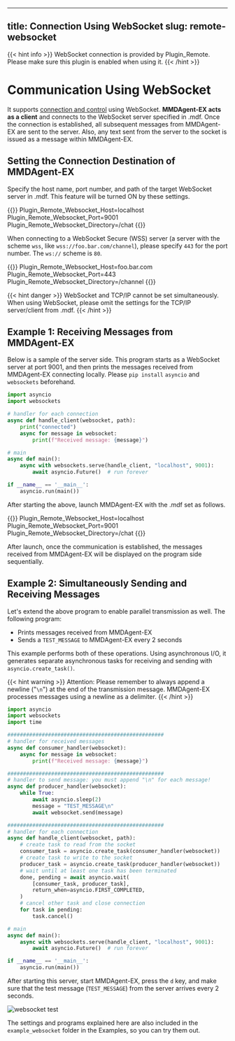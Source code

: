

---
title: Connection Using WebSocket
slug: remote-websocket
---
{{< hint info >}}
WebSocket connection is provided by Plugin_Remote. Please make sure this plugin is enabled when using it.
{{< /hint >}}

# Communication Using WebSocket

It supports [connection and control](../remote-control) using WebSocket. **MMDAgent-EX acts as a client** and connects to the WebSocket server specified in .mdf. Once the connection is established, all subsequent messages from MMDAgent-EX are sent to the server. Also, any text sent from the server to the socket is issued as a message within MMDAgent-EX.

## Setting the Connection Destination of MMDAgent-EX

Specify the host name, port number, and path of the target WebSocket server in .mdf. This feature will be turned ON by these settings.

{{<mdf>}}
Plugin_Remote_Websocket_Host=localhost
Plugin_Remote_Websocket_Port=9001
Plugin_Remote_Websocket_Directory=/chat
{{</mdf>}}

When connecting to a WebSocket Secure (WSS) server (a server with the scheme `wss`, like `wss://foo.bar.com/channel`), please specify `443` for the port number. The `ws://` scheme is `80`.

{{<mdf>}}
Plugin_Remote_Websocket_Host=foo.bar.com
Plugin_Remote_Websocket_Port=443
Plugin_Remote_Websocket_Directory=/channel
{{</mdf>}}

{{< hint danger >}}
WebSocket and TCP/IP cannot be set simultaneously. When using WebSocket, please omit the settings for the TCP/IP server/client from .mdf.
{{< /hint >}}

## Example 1: Receiving Messages from MMDAgent-EX

Below is a sample of the server side. This program starts as a WebSocket server at port 9001, and then prints the messages received from MMDAgent-EX connecting locally. Please `pip install` `asyncio` and `websockets` beforehand.

```python
import asyncio
import websockets

# handler for each connection
async def handle_client(websocket, path):
    print("connected")
    async for message in websocket:
        print(f"Received message: {message}")

# main
async def main():
    async with websockets.serve(handle_client, "localhost", 9001):
        await asyncio.Future()  # run forever

if __name__ == '__main__':
    asyncio.run(main())
```

After starting the above, launch MMDAgent-EX with the .mdf set as follows.

{{<mdf>}}
Plugin_Remote_Websocket_Host=localhost
Plugin_Remote_Websocket_Port=9001
Plugin_Remote_Websocket_Directory=/chat
{{</mdf>}}

After launch, once the communication is established, the messages received from MMDAgent-EX will be displayed on the program side sequentially.

## Example 2: Simultaneously Sending and Receiving Messages

Let's extend the above program to enable parallel transmission as well. The following program:

- Prints messages received from MMDAgent-EX
- Sends a `TEST_MESSAGE` to MMDAgent-EX every 2 seconds

This example performs both of these operations. Using asynchronous I/O, it generates separate asynchronous tasks for receiving and sending with `asyncio.create_task()`.

{{< hint warning >}}
Attention: Please remember to always append a newline ("`\n`") at the end of the transmission message. MMDAgent-EX processes messages using a newline as a delimiter.
{{< /hint >}}

```python
import asyncio
import websockets
import time

##################################################
# handler for received messages
async def consumer_handler(websocket):
    async for message in websocket:
        print(f"Received message: {message}")

##################################################
# handler to send message: you must append "\n" for each message!
async def producer_handler(websocket):
    while True:
        await asyncio.sleep(2)
        message = "TEST_MESSAGE\n"
        await websocket.send(message)

##################################################
# handler for each connection
async def handle_client(websocket, path):
    # create task to read from the socket
    consumer_task = asyncio.create_task(consumer_handler(websocket))
    # create task to write to the socket
    producer_task = asyncio.create_task(producer_handler(websocket))
    # wait until at least one task has been terminated
    done, pending = await asyncio.wait(
        [consumer_task, producer_task],
        return_when=asyncio.FIRST_COMPLETED,
    )
    # cancel other task and close connection
    for task in pending:
        task.cancel()

# main
async def main():
    async with websockets.serve(handle_client, "localhost", 9001):
        await asyncio.Future()  # run forever

if __name__ == '__main__':
    asyncio.run(main())
```

After starting this server, start MMDAgent-EX, press the `d` key, and make sure that the test message (`TEST_MESSAGE`) from the server arrives every 2 seconds.

![websocket test](/images/websocket_snap.png)

The settings and programs explained here are also included in the `example_websocket` folder in the Examples, so you can try them out.